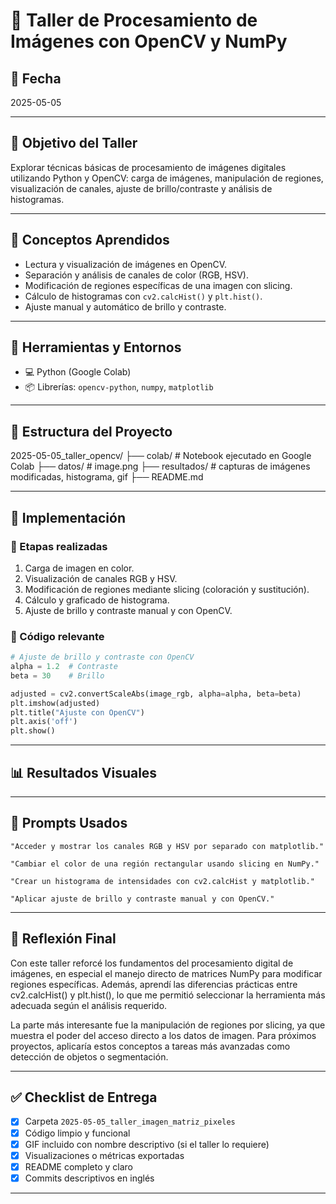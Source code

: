 # 🧪 Taller de Procesamiento de Imágenes con OpenCV y NumPy

## 📅 Fecha  
2025-05-05

---

## 🎯 Objetivo del Taller

Explorar técnicas básicas de procesamiento de imágenes digitales utilizando Python y OpenCV: carga de imágenes, manipulación de regiones, visualización de canales, ajuste de brillo/contraste y análisis de histogramas.

---

## 🧠 Conceptos Aprendidos

- Lectura y visualización de imágenes en OpenCV.
- Separación y análisis de canales de color (RGB, HSV).
- Modificación de regiones específicas de una imagen con slicing.
- Cálculo de histogramas con `cv2.calcHist()` y `plt.hist()`.
- Ajuste manual y automático de brillo y contraste.

---

## 🔧 Herramientas y Entornos

- 💻 Python (Google Colab)
- 📦 Librerías: `opencv-python`, `numpy`, `matplotlib`

---

## 📁 Estructura del Proyecto
2025-05-05_taller_opencv/
├── colab/ # Notebook ejecutado en Google Colab
├── datos/ # image.png
├── resultados/ # capturas de imágenes modificadas, histograma, gif
├── README.md

---

## 🧪 Implementación

### 🔹 Etapas realizadas

1. Carga de imagen en color.
2. Visualización de canales RGB y HSV.
3. Modificación de regiones mediante slicing (coloración y sustitución).
4. Cálculo y graficado de histograma.
5. Ajuste de brillo y contraste manual y con OpenCV.

### 🔹 Código relevante

```python
# Ajuste de brillo y contraste con OpenCV
alpha = 1.2  # Contraste
beta = 30    # Brillo

adjusted = cv2.convertScaleAbs(image_rgb, alpha=alpha, beta=beta)
plt.imshow(adjusted)
plt.title("Ajuste con OpenCV")
plt.axis('off')
plt.show()

```

---

## 📊 Resultados Visuales




---

## 🧩 Prompts Usados

```text
"Acceder y mostrar los canales RGB y HSV por separado con matplotlib."

"Cambiar el color de una región rectangular usando slicing en NumPy."

"Crear un histograma de intensidades con cv2.calcHist y matplotlib."

"Aplicar ajuste de brillo y contraste manual y con OpenCV."
```

---

## 💬 Reflexión Final

Con este taller reforcé los fundamentos del procesamiento digital de imágenes, en especial el manejo directo de matrices NumPy para modificar regiones específicas. Además, aprendí las diferencias prácticas entre cv2.calcHist() y plt.hist(), lo que me permitió seleccionar la herramienta más adecuada según el análisis requerido.

La parte más interesante fue la manipulación de regiones por slicing, ya que muestra el poder del acceso directo a los datos de imagen. Para próximos proyectos, aplicaría estos conceptos a tareas más avanzadas como detección de objetos o segmentación.

---


## ✅ Checklist de Entrega

- [x] Carpeta `2025-05-05_taller_imagen_matriz_pixeles`
- [x] Código limpio y funcional
- [x] GIF incluido con nombre descriptivo (si el taller lo requiere)
- [x] Visualizaciones o métricas exportadas
- [x] README completo y claro
- [x] Commits descriptivos en inglés

---